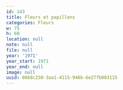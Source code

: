 ```yaml
---
id: 143
title: Fleurs et papillons
categories: Fleurs
w: 75
h: 60
location: null
note: null
file: null
year: '1971'
year_start: 1971
year_end: null
image: null
uuid: 0668c250-3aa1-4115-946b-6e27fb083115
---
```


